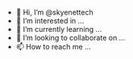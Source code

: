 - 👋 Hi, I’m @skyenettech
- 👀 I’m interested in ...
- 🌱 I’m currently learning ...
- 💞️ I’m looking to collaborate on ...
- 📫 How to reach me ...

<!---
skyenettech/skyenettech is a ✨ special ✨ repository because its `README.md` (this file) appears on your GitHub profile.
You can click the Preview link to take a look at your changes.
--->
